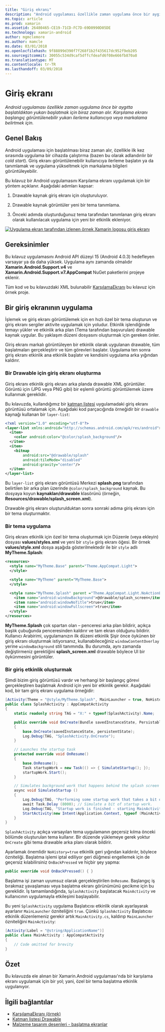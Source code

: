 ```yaml
---
title: "Giriş ekranı"
description: "Android uygulaması özellikle zaman uygulama önce bir aygıtta başlatıldıktan yukarı başlatmak için biraz zaman alır. Karşılama ekranı başlangıç görüntülenebilir yukarı ilerleme kullanıcıya veya markalama belirtmek için."
ms.topic: article
ms.prod: xamarin
ms.assetid: 26480465-CE19-71CD-FC7D-69D0990D05DE
ms.technology: xamarin-android
author: mgmclemore
ms.author: mamcle
ms.date: 03/01/2018
ms.openlocfilehash: 9f88899d390f7f268f1b2f435617dc952f9eb205
ms.sourcegitcommit: 30055c534d9caf5dffcfdeafd6f08e666fb870a8
ms.translationtype: MT
ms.contentlocale: tr-TR
ms.lasthandoff: 03/09/2018
---
```

# <a name="splash-screen"></a>Giriş ekranı

_Android uygulaması özellikle zaman uygulama önce bir aygıtta başlatıldıktan yukarı başlatmak için biraz zaman alır. Karşılama ekranı başlangıç görüntülenebilir yukarı ilerleme kullanıcıya veya markalama belirtmek için._


## <a name="overview"></a>Genel Bakış

Android uygulaması için başlatılması biraz zaman alır, özellikle ilk kez sırasında uygulama bir cihazda çalıştırma (bazen bu olarak adlandırılır bir _cold start_). Giriş ekranı görüntülenebilir kullanıcıya ilerleme başlatın ya da tanımlamak ve uygulama yükseltmek için markalama bilgileri görüntüleyebilir.

Bu kılavuz bir Android uygulamasını Karşılama ekranı uygulamak için bir yöntem açıklanır. Aşağıdaki adımları kapsar:

1.  Drawable kaynak giriş ekranı için oluşturuluyor.

2.  Drawable kaynak görüntüler yeni bir tema tanımlama.

3.  Önceki adımda oluşturduğunuz tema tarafından tanımlanan giriş ekranı olarak kullanılacak uygulama için yeni bir etkinlik ekleniyor.

[![Uygulama ekran tarafından izlenen örnek Xamarin logosu giriş ekranı](splash-screen-images/splashscreen-01-sml.png)](splash-screen-images/splashscreen-01.png#lightbox)


## <a name="requirements"></a>Gereksinimler

Bu kılavuz uygulamasını Android API düzeyi 15 (Android 4.0.3) hedefleyen varsayar ya da daha yüksek. Uygulama aynı zamanda olmalıdır **Xamarin.Android.Support.v4** ve **Xamarin.Android.Support.v7.AppCompat** NuGet paketlerini projeye eklenir.

Tüm kod ve bu kılavuzdaki XML bulunabilir [KarşılamaEkranı](https://developer.xamarin.com/samples/monodroid/SplashScreen) bu kılavuz için örnek proje.


## <a name="implementing-a-splash-screen"></a>Bir giriş ekranının uygulama

İşlemek ve giriş ekranı görüntülemek için en hızlı özel bir tema oluşturun ve giriş ekranı sergiler aktivite uygulamak için yoludur. Etkinlik işlendiğinde temayı yükler ve etkinlik arka plan (Tema tarafından başvurulan) drawable kaynak uygular. Bu yaklaşım düzeni dosyasını oluşturmak için gereken önler.

Giriş ekranı markalı görüntüleyen bir etkinlik olarak uygulanan drawable, tüm başlatmaları gerçekleştirir ve tüm görevleri başlatır. Uygulama ten sonra giriş ekranı etkinlik ana etkinlik başlatır ve kendisini uygulama arka yığından kaldırır.


### <a name="creating-a-drawable-for-the-splash-screen"></a>Bir Drawable için giriş ekranı oluşturma

Giriş ekranı etkinlik giriş ekranı arka planda drawable XML görüntüler. Görüntü için (JPG veya PNG gibi) bir eşlemli görüntü görüntülemek üzere kullanmak gereklidir.

Bu kılavuzda, kullandığımız bir [katman listesi](http://developer.android.com/guide/topics/resources/drawable-resource.html#LayerList) uygulamadaki giriş ekranı görüntüsü ortalamak için. Aşağıdaki kod parçacığında örneğidir bir `drawable` kaynağı kullanan bir `layer-list`:

```xml
<?xml version="1.0" encoding="utf-8"?>
<layer-list xmlns:android="http://schemas.android.com/apk/res/android">
  <item>
    <color android:color="@color/splash_background"/>
  </item>
  <item>
    <bitmap
        android:src="@drawable/splash"
        android:tileMode="disabled"
        android:gravity="center"/>
  </item>
</layer-list>
```

Bu `layer-list` giriş ekranı görüntüsü Merkezi **splash.png** tarafından belirtilen bir arka plan üzerinde `@color/splash_background` kaynak.
Bu dosyaya koyun **kaynakları/drawable** klasörünü (örneğin, **Resources/drawable/splash_screen.xml**).

Drawable giriş ekranı oluşturulduktan sonra sonraki adıma giriş ekranı için bir tema oluşturmaktır.


### <a name="implementing-a-theme"></a>Bir tema uygulama

Giriş ekranı etkinlik için özel bir tema oluşturmak için Düzenle (veya ekleyin) dosyası **values/styles.xml** ve yeni bir `style` giriş ekranı öğesi. Bir örnek **values/style.xml** dosya aşağıda gösterilmektedir ile bir `style` adlı **MyTheme.Splash**:

```xml
<resources>
  <style name="MyTheme.Base" parent="Theme.AppCompat.Light">
  </style>

  <style name="MyTheme" parent="MyTheme.Base">
  </style>

  <style name="MyTheme.Splash" parent ="Theme.AppCompat.Light.NoActionBar">
    <item name="android:windowBackground">@drawable/splash_screen</item>
    <item name="android:windowNoTitle">true</item>
    <item name="android:windowFullscreen">true</item>
  </style>
</resources>
```

**MyTheme.Splash** çok spartan olan &ndash; penceresi arka plan bildirir, açıkça başlık çubuğunda penceresinden kaldırır ve tam ekran olduğunu bildirir. Kullanıcı Arabirimi, uygulamanızın ilk düzeni etkinlik Şişir önce öykünen bir giriş ekranı oluşturmak istiyorsanız, kullanabileceğiniz `windowContentOverlay` yerine `windowBackground` stili tanımında. Bu durumda, aynı zamanda değiştirmeniz gerektiğini **splash_screen.xml** drawable böylece UI bir öykünmesini görüntüler.


### <a name="create-a-splash-activity"></a>Bir giriş etkinlik oluşturmak

Şimdi bizim giriş görüntüsü vardır ve herhangi bir başlangıç görevi gerçekleştiren başlatmak Android için yeni bir etkinlik gerekir. Aşağıdaki kod, bir tam giriş ekranı uygulama örneğidir:

```csharp
[Activity(Theme = "@style/MyTheme.Splash", MainLauncher = true, NoHistory = true)]
public class SplashActivity : AppCompatActivity
{
    static readonly string TAG = "X:" + typeof(SplashActivity).Name;

    public override void OnCreate(Bundle savedInstanceState, PersistableBundle persistentState)
    {
        base.OnCreate(savedInstanceState, persistentState);
        Log.Debug(TAG, "SplashActivity.OnCreate");
    }

    // Launches the startup task
    protected override void OnResume()
    {
        base.OnResume();
        Task startupWork = new Task(() => { SimulateStartup(); });
        startupWork.Start();
    }

    // Simulates background work that happens behind the splash screen
    async void SimulateStartup ()
    {
        Log.Debug(TAG, "Performing some startup work that takes a bit of time.");
        await Task.Delay (8000); // Simulate a bit of startup work.
        Log.Debug(TAG, "Startup work is finished - starting MainActivity.");
        StartActivity(new Intent(Application.Context, typeof (MainActivity)));
    }
}
```

`SplashActivity` açıkça varsayılan tema uygulamanın geçersiz kılma önceki bölümde oluşturulan tema kullanır.
Bir düzende yüklemeye gerek yoktur `OnCreate` gibi tema drawable arka planı olarak bildirir.

Ayarlamak önemlidir `NoHistory=true` etkinlik geri yığından kaldırılır, böylece özniteliği. Başlatma işlemi iptal ediliyor geri düğmesi engellemek için de geçersiz kılabilirsiniz `OnBackPressed` ve hiçbir şey yapma:

```csharp
public override void OnBackPressed() { }
```

Başlatma işi zaman uyumsuz olarak gerçekleştirilen `OnResume`. Başlangıç iş bırakmaz yavaşlaması veya başlatma ekranı görünümünü gecikme için bu gereklidir. İş tamamlandığında, `SplashActivity` başlatacak `MainActivity` ve kullanıcının uygulamayla etkileşimi başlayabilir.

Bu yeni `SplashActivity` uygulama Başlatıcısı etkinlik olarak ayarlayarak ayarlanır `MainLauncher` özniteliğini `true`. Çünkü `SplashActivity` Başlatıcısı etkinlik düzenlemeniz gerekir artık `MainActivity.cs`, kaldırıp `MainLauncher` özniteliğini `MainActivity`:

```csharp
[Activity(Label = "@string/ApplicationName")]
public class MainActivity : AppCompatActivity
{
    // Code omitted for brevity
}
```


## <a name="summary"></a>Özet

Bu kılavuzda ele alınan bir Xamarin.Android uygulaması'nda bir karşılama ekranı uygulamak için bir yol; yani, özel bir tema başlatma etkinlik uygulanıyor.


## <a name="related-links"></a>İlgili bağlantılar

- [KarşılamaEkranı (örnek)](https://developer.xamarin.com/samples/monodroid/SplashScreen)
- [Katman listesi Drawable](http://developer.android.com/guide/topics/resources/drawable-resource.html#LayerList)
- [ Malzeme tasarım desenleri - başlatma ekranlar](https://www.google.com/design/spec/patterns/launch-screens.html)
